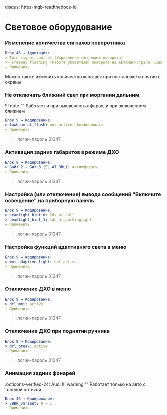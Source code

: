 disqus: https-mqb-readthedocs-io
# Световое оборудование

### Изменение количества сигналов поворотника

``` yaml
Блок 46 → Адаптация:
> Turn signal control (Управление сигналами поворота)
>> Freeway flashing (Работа указателей поворота на автомагистрали, циклы мигания) → (по умолчанию 3)
→ Применить
```

Можно также изменить количество вспышек при постановке и снятии с охраны

### Не отключать ближний свет при моргании дальним

!!! note ""
    Работает и при выключенных фарах, и при включенном ближнем

``` yaml
Блок 9 → Кодирование:
> lowbeam_at_flash: not_active: Активировать
→ Применить
``` 

> логин-пароль 31347	

### Активация задних габаритов в режиме ДХО

``` yaml
Блок 9 → Кодирование:
> Байт 2 – Бит 3 (SL_AT_DRL): Активировать
→ Применить
``` 

> логин-пароль 31347	

### Настройка (или отключение) вывода сообщений "Включите освещение" на приборную панель

``` yaml
Блок 9 → Кодирование:
> headlight_hint_0: lds_at_null
> headlight_hint_1: lds_at_parkinglight
→ Применить
``` 

> логин-пароль 31347

### Настройка функций адаптивного света в меню

``` yaml
Блок 9 → Кодирование:
> mmi_adaptive_light: not_active
→ Применить
``` 

> логин-пароль 31347	

### Отключение ДХО в меню

``` yaml
Блок 9 → Кодирование:
> drl_mmi: active
→ Применить
``` 

> логин-пароль 31347	

### Отключение ДХО при поднятии ручника

``` yaml
Блок 9 → Кодирование:
> drl_break: active
→ Применить
``` 

> логин-пароль 31347

### Анимация задних фонарей
:octicons-verified-24: Audi
!!! warning ""
    Работает только на авто с топовой оптикой

``` yaml
Блок 46 → Кодирование:
> SBBR_variant: 0 → 1
→ Применить
```